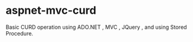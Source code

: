 # aspnet-mvc-curd

Basic CURD operation using ADO.NET , MVC , JQuery , and using Stored Procedure.


